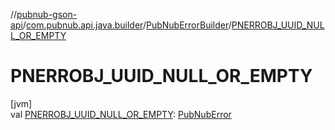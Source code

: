 //[pubnub-gson-api](../../../index.md)/[com.pubnub.api.java.builder](../index.md)/[PubNubErrorBuilder](index.md)/[PNERROBJ_UUID_NULL_OR_EMPTY](-p-n-e-r-r-o-b-j_-u-u-i-d_-n-u-l-l_-o-r_-e-m-p-t-y.md)

# PNERROBJ_UUID_NULL_OR_EMPTY

[jvm]\
val [PNERROBJ_UUID_NULL_OR_EMPTY](-p-n-e-r-r-o-b-j_-u-u-i-d_-n-u-l-l_-o-r_-e-m-p-t-y.md): [PubNubError](../../../../../pubnub-kotlin/pubnub-kotlin-core-api/pubnub-kotlin-core-api/com.pubnub.api/-pub-nub-error/index.md)
